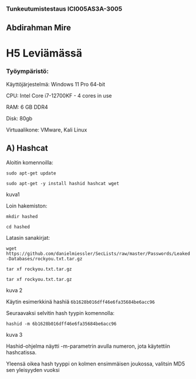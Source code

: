 ### Tunkeutumistestaus ICI005AS3A-3005

## Abdirahman Mire

# H5 Leviämässä

### Työympäristö:

Käyttöjärjestelmä: Windows 11 Pro 64-bit

CPU: Intel Core i7-12700KF - 4 cores in use

RAM: 6 GB DDR4

Disk: 80gb

Virtuaalikone: VMware, Kali Linux

## A) Hashcat

Aloitin komennoilla: 

`sudo apt-get update`

`sudo apt-get -y install hashid hashcat wget`

kuva1

Loin hakemiston: 

`mkdir hashed`

`cd hashed`

Latasin sanakirjat: 

 `wget https://github.com/danielmiessler/SecLists/raw/master/Passwords/Leaked-Databases/rockyou.txt.tar.gz`
 
 `tar xf rockyou.txt.tar.gz`

 `tar xf rockyou.txt.tar.gz`

 kuva 2

 Käytin esimerkkinä hashiä `6b1628b016dff46e6fa35684be6acc96`
 
 Seuraavaksi selvitin hash tyypin komennolla: 
 
 `hashid -m 6b1628b016dff46e6fa35684be6acc96`

kuva 3

Hashid-ohjelma näytti -m-parametrin avulla numeron, jota käytettiin hashcatissa.

Yleensä oikea hash tyyppi on kolmen ensimmäisen joukossa, valitsin MD5 sen yleisyyden vuoksi



 
 
